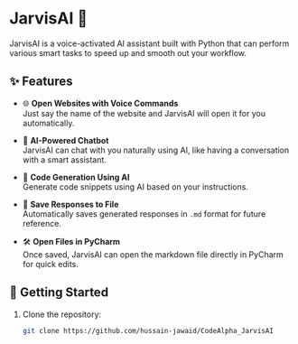 # JarvisAI 🤖

JarvisAI is a voice-activated AI assistant built with Python that can perform various smart tasks to speed up and smooth out your workflow.

## ✨ Features

- 🌐 **Open Websites with Voice Commands**  
  Just say the name of the website and JarvisAI will open it for you automatically.

- 💬 **AI-Powered Chatbot**  
  JarvisAI can chat with you naturally using AI, like having a conversation with a smart assistant.

- 🧠 **Code Generation Using AI**  
  Generate code snippets using AI based on your instructions.

- 💾 **Save Responses to File**  
  Automatically saves generated responses in `.md` format for future reference.

- 🛠️ **Open Files in PyCharm**  
  Once saved, JarvisAI can open the markdown file directly in PyCharm for quick edits.

## 🚀 Getting Started

1. Clone the repository:
   ```bash
   git clone https://github.com/hussain-jawaid/CodeAlpha_JarvisAI
